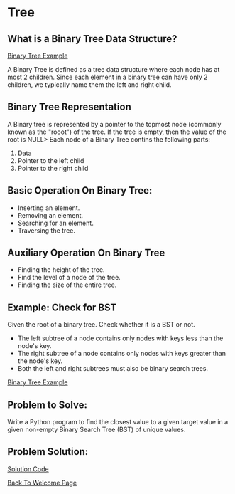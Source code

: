 # Tree

## What is a Binary Tree Data Structure?

[Binary Tree Example](https://github.com/zitlallyalmazan/Final-Project/blob/master/Picture-Files/binarytree.png)

A Binary Tree is defined as a tree data structure where each node has at most 2 children. Since each element
in a binary tree can have only 2 children, we typically name them the left and right child.

## Binary Tree Representation

A Binary tree is represented by a pointer to the topmost node (commonly known as the "rooot") of the tree. If
the tree is empty, then the value of the root is NULL> Each node of a Binary Tree contins the following parts:

1. Data
2. Pointer to the left child
3. Pointer to the right child

## Basic Operation On Binary Tree:

* Inserting an element.
* Removing an element.
* Searching for an element.
* Traversing the tree.

## Auxiliary Operation On Binary Tree

* Finding the height of the tree.
* Find the level of a node of the tree.
* Finding the size of the entire tree.

## Example: Check for BST

Given the root of a binary tree. Check whether it is a BST or not.

* The left subtree of a node contains only nodes with keys less than the node's key.
* The right subtree of a node contains only nodes with keys greater than the node's key.
* Both the left and right subtrees must also be binary search trees. 

[Binary Tree Example](https://github.com/zitlallyalmazan/Final-Project/blob/master/Picture-Files/binary-tree-example.png)

## Problem to Solve:

Write a Python program to find the closest value to a given target value in a given non-empty 
Binary Search Tree (BST) of unique values.

## Problem Solution:

[Solution Code](https://github.com/zitlallyalmazan/Final-Project/blob/master/Python-Files/binary-tree-problem-solution.py)

[Back To Welcome Page](https://github.com/zitlallyalmazan/Final-Project/blob/master/0-welcome.md)